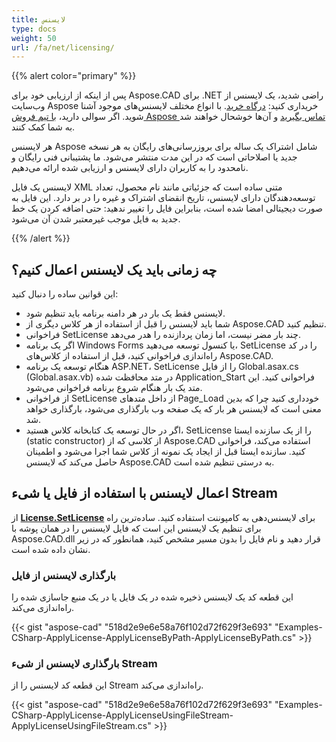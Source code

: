 ```yaml
---
title: لایسنس
type: docs
weight: 50
url: /fa/net/licensing/
---
```


{{% alert color="primary" %}}

پس از اینکه از ارزیابی خود برای Aspose.CAD برای .NET راضی شدید، یک لایسنس از وب‌سایت Aspose خریداری کنید: [درگاه خرید](https://purchase.aspose.com/buy). با انواع مختلف لایسنس‌های موجود آشنا شوید. اگر سوالی دارید، [با تیم فروش Aspose تماس بگیرید](https://about.aspose.com/contact) و آن‌ها خوشحال خواهند شد به شما کمک کنند.

هر لایسنس Aspose شامل اشتراک یک ساله برای بروزرسانی‌های رایگان به هر نسخه جدید یا اصلاحاتی است که در این مدت منتشر می‌شود. ما پشتیبانی فنی رایگان و نامحدود را به کاربران دارای لایسنس و ارزیابی شده ارائه می‌دهیم.

لایسنس یک فایل XML متنی ساده است که جزئیاتی مانند نام محصول، تعداد توسعه‌دهندگان دارای لایسنس، تاریخ انقضای اشتراک و غیره را در بر دارد. این فایل به صورت دیجیتالی امضا شده است، بنابراین فایل را تغییر ندهید: حتی اضافه کردن یک خط جدید به فایل موجب غیرمعتبر شدن آن می‌شود.

{{% /alert %}}

## **چه زمانی باید یک لایسنس اعمال کنیم؟**

این قوانین ساده را دنبال کنید:

- لایسنس فقط یک بار در هر دامنه برنامه باید تنظیم شود.
- شما باید لایسنس را قبل از استفاده از هر کلاس دیگری از Aspose.CAD تنظیم کنید.
- فراخوانی SetLicense چند بار مضر نیست، اما زمان پردازنده را هدر می‌دهد.
- اگر یک برنامه Windows Forms یا کنسول توسعه می‌دهید، SetLicense را در کد راه‌اندازی فراخوانی کنید، قبل از استفاده از کلاس‌های Aspose.CAD.
- هنگام توسعه یک برنامه ASP.NET، SetLicense را از فایل Global.asax.cs (Global.asax.vb) در متد محافظت‌ شده Application_Start فراخوانی کنید. این متد یک بار هنگام شروع برنامه فراخوانی می‌شود.
- از فراخوانی SetLicense از داخل متدهای Page_Load خودداری کنید چرا که بدین معنی است که لایسنس هر بار که یک صفحه وب بارگذاری می‌شود، بارگذاری خواهد شد.
- اگر در حال توسعه یک کتابخانه کلاس هستید، SetLicense را از یک سازنده ایستا (static constructor) از کلاسی که از Aspose.CAD استفاده می‌کند، فراخوانی کنید. سازنده ایستا قبل از ایجاد یک نمونه از کلاس شما اجرا می‌شود و اطمینان حاصل می‌کند که لایسنس Aspose.CAD به درستی تنظیم شده است.

## **اعمال لایسنس با استفاده از فایل یا شیء Stream**

از **[License.SetLicense](https://reference.aspose.com/cad/net/aspose.cad.license/setlicense/methods/1)** برای لایسنس‌دهی به کامپوننت استفاده کنید. ساده‌ترین راه برای تنظیم یک لایسنس این است که فایل لایسنس را در همان پوشه با Aspose.CAD.dll قرار دهید و نام فایل را بدون مسیر مشخص کنید، همانطور که در زیر نشان داده شده است.

### **بارگذاری لایسنس از فایل**

این قطعه کد یک لایسنس ذخیره شده در یک فایل یا در یک منبع جاسازی شده را راه‌اندازی می‌کند.

{{< gist "aspose-cad" "518d2e9e6e58a76f102d72f629f3e693" "Examples-CSharp-ApplyLicense-ApplyLicenseByPath-ApplyLicenseByPath.cs" >}}

### **بارگذاری لایسنس از شیء Stream**

این قطعه کد لایسنس را از Stream راه‌اندازی می‌کند.

{{< gist "aspose-cad" "518d2e9e6e58a76f102d72f629f3e693" "Examples-CSharp-ApplyLicense-ApplyLicenseUsingFileStream-ApplyLicenseUsingFileStream.cs" >}}
